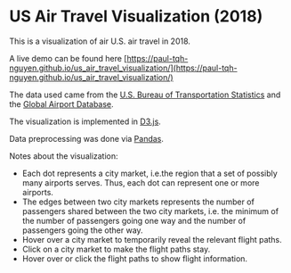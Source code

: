 # US Air Travel Visualization (2018)

This is a visualization of air U.S. air travel in 2018.

A live demo can be found here [https://paul-tqh-nguyen.github.io/us_air_travel_visualization/](https://paul-tqh-nguyen.github.io/us_air_travel_visualization/)

The data used came from the [U.S. Bureau of Transportation Statistics](https://www.transtats.bts.gov/DL_SelectFields.asp?Table_ID=258) and the [Global Airport Database](https://www.partow.net/miscellaneous/airportdatabase/). 

The visualization is implemented in [D3.js]([https://d3js.org/](https://d3js.org/)).

Data preprocessing was done via [Pandas]([https://pandas.pydata.org/](https://pandas.pydata.org/)).

Notes about the visualization:
* Each dot represents a city market, i.e.the region that a set of possibly many airports serves. Thus, each dot can represent one or more airports. 
* The edges between two city markets represents the number of passengers shared between the two city markets, i.e. the minimum of the number of passengers going one way and the number of passengers going the other way. 
* Hover over a city market to temporarily reveal the relevant flight paths.
* Click on a city market to make the flight paths stay.
* Hover over or click the flight paths to show flight information.